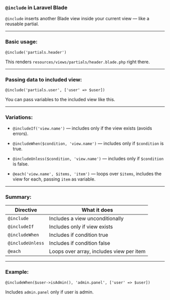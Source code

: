 ### `@include` in Laravel Blade

`@include` inserts another Blade view inside your current view — like a reusable partial.

---

### Basic usage:

```blade
@include('partials.header')
```

This renders `resources/views/partials/header.blade.php` right there.

---

### Passing data to included view:

```blade
@include('partials.user', ['user' => $user])
```

You can pass variables to the included view like this.

---

### Variations:

- `@includeIf('view.name')` — includes only if the view exists (avoids errors).
    
- `@includeWhen($condition, 'view.name')` — includes only if `$condition` is true.
    
- `@includeUnless($condition, 'view.name')` — includes only if `$condition` is false.
    
- `@each('view.name', $items, 'item')` — loops over `$items`, includes the view for each, passing `item` as variable.
    

---

### Summary:

|Directive|What it does|
|---|---|
|`@include`|Includes a view unconditionally|
|`@includeIf`|Includes only if view exists|
|`@includeWhen`|Includes if condition true|
|`@includeUnless`|Includes if condition false|
|`@each`|Loops over array, includes view per item|

---

### Example:

```blade
@includeWhen($user->isAdmin(), 'admin.panel', ['user' => $user])
```

Includes `admin.panel` only if user is admin.

